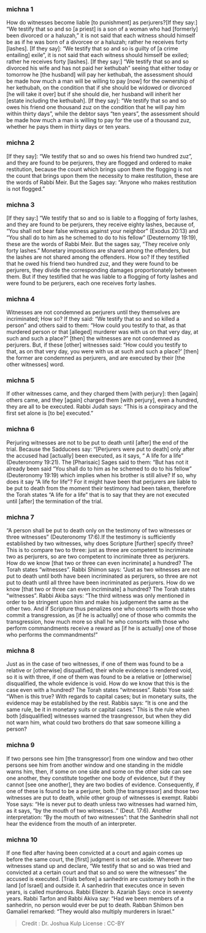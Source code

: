 
### michna 1
How do witnesses become liable [to punishment] as perjurers?[If they say:]  “We testify that so and so [a priest] is a son of a woman who had [formerly] been divorced or a haluzah,”  it is not said that each witness should himself be as if he was born of a divorcee or a haluzah; rather he receives forty  [lashes]. [If they say]: “We testify that so and so is guilty of [a crime entailing] exile”,  it is not said that each witness should himself be exiled; rather he receives forty [lashes]. [If they say:] “We testify that so and so divorced his wife and has not paid her kethubah”  seeing that either today or tomorrow he [the husband] will pay her kethubah, the assessment should be made how much a man will be willing to pay [now] for the ownership of her kethubah, on the condition that if she should be widowed or divorced [he will take it over] but if she should die, her husband will inherit her [estate including the kethubah]. [If they say]:  “We testify that so and so owes his friend one thousand zuz on the condition that he will pay him within thirty days”, while the debtor says “ten years”, the assessment should be made how much a man is willing to pay for the use of a thousand zuz, whether he pays them in thirty days or ten years.

### michna 2
[If they say]:  “We testify that so and so owes his friend two hundred zuz”, and they are found to be perjurers, they are flogged and ordered to make restitution, because the count which brings upon them the flogging is not the count that brings upon them the necessity to make restitution, these are the words of Rabbi Meir. But the Sages say:  “Anyone who makes restitution is not flogged.”

### michna 3
[If they say:]  “We testify that so and so is liable to a flogging of forty lashes, and they are found to be perjurers, they receive eighty lashes, because of, “You shall not bear false witness against your neighbor” (Exodus 20:13) and “You shall do to him as he schemed to do to his fellow” (Deuternomy 19:19), these are the words of Rabbi Meir. But the sages say, “They receive only forty lashes.” Monetary impositions are shared among the offenders, but the lashes are not shared among the offenders. How so? If they testified that he owed his friend two hundred zuz, and they were found to be perjurers, they divide the corresponding damages proportionately between them. But if they testified that he was liable to a flogging of forty lashes and were found to be perjurers, each one receives forty lashes.

### michna 4
Witnesses are not condemned as perjurers until they themselves are incriminated; How so? If they said: “We testify that so and so killed a person” and others said to them: “How could you testify to that, as that murdered person or that [alleged] murderer was with us on that very day, at such and such a place?” [then] the witnesses are not condemned as perjurers. But, if these [other] witnesses said:  “How could you testify to that, as on that very day, you were with us at such and such a place?’ [then] the former are condemned as perjurers, and are executed by their [the other witnesses] word.

### michna 5
If other witnesses came, and they charged them [with perjury]: then [again] others came, and they [again] charged them [with perjury], even a hundred, they are all to be executed. Rabbi Judah says:  “This is a conspiracy and the first set alone is [to be] executed.”

### michna 6
Perjuring witnesses are not to be put to death until [after] the end of the trial. Because the Sadducees say:  “[Perjurers were put to death] only after the accused had [actually] been executed, as it says, “ A life for a life” (Deuteronomy 19:21). The [Pharisaic] Sages said to them: “But has not it already been said “You shall do to him as he schemed to do to his fellow” (Deuteronomy 19:19)  which implies when his brother is still alive? If so, why does it say “A life for life”? For it might have been that perjurers are liable to be put to death from the moment their testimony had been taken, therefore the Torah states “A life for a life” that is to say that they are not executed until [after] the termination of the trial.

### michna 7
“A person shall be put to death only on the testimony of two witnesses or three witnesses” (Deuteronomy 17:6).If the testimony is sufficiently established by two witnesses, why does Scripture [further] specify three? This is to compare two to three: just as three are competent to incriminate two as perjurers, so are two competent to incriminate three as perjurers. How do we know [that two or three can even incriminate] a hundred?  The Torah states “witnesses”. Rabbi Shimon says: “Just as two witnesses are not put to death until both have been incriminated as perjurers, so three are not put to death until all three have been incriminated as perjurers. How do we know [that two or three can even incriminate] a hundred?  The Torah states “witnesses”. Rabbi Akiba says:  “The third witness was only mentioned in order to be stringent upon him and make his judgement the same as the other two. And if Scripture thus penalizes one who consorts with those who commit a transgression, as [if he is actually] one of those who commits the transgression, how much more so shall he who consorts with those who perform commandments receive a reward as [if he is actually] one of those who performs the commandments!”

### michna 8
Just as in the case of two witnesses, if one of them was found to be a relative or [otherwise] disqualified, their whole evidence is rendered void, so it is with three, if one of them was found to be a relative or [otherwise] disqualified, the whole evidence is void. How do we know that this is the case even with a hundred?  The Torah states “witnesses”. Rabbi Yose said:  “When is this true?  With regards to capital cases;  but in monetary suits, the evidence may be established by the rest. Rabbis says:  “It is one and the same rule, be it in monetary suits or capital cases.” This is the rule when both [disqualified] witnesses warned the trasngressor, but when they did not warn him, what could two brothers do that saw someone killing a person?

### michna 9
If two persons see him [the transgressor] from one window and two other persons see him from another window and one standing in the middle warns him, then, if some on one side and some on the other side can see one another,  they constitute together one body of evidence, but if they cannot [see one another], they are two bodies of evidence. Consequently, if one of these is found to be a perjurer, both [the transgressor] and those two witnesses are put to death, while other group of witnesses is exempt. Rabbi Yose says:  “He is never put to death unless two witnesses had warned him, as it says, “by the mouth of two witnesses..” (Deut. 17:6). Another interpretation:  “By the mouth of two witnesses”:  that the Sanhedrin shall not hear the evidence from the mouth of an interpreter.

### michna 10
If one fled after having been convicted at a court and again comes up before the same court, the [first] judgment is not set aside. Wherever two witnesses stand up and declare, “We testify that so and so was tried and convicted at a certain court and that so and so were the witnesses” the accused is executed. [Trials before] a sanhedrin are customary both in the land [of Israel] and outside it. A sanhedrin that executes once in seven years, is called murderous. Rabbi Eliezer b. Azariah Says: once in seventy years. Rabbi Tarfon and Rabbi Akiva say:  “Had we been members of a sanhedrin, no person would ever be put to death. Rabban Shimon ben Gamaliel remarked:  “They would also multiply murderers in Israel.”

>Credit : Dr. Joshua Kulp
>License : CC-BY